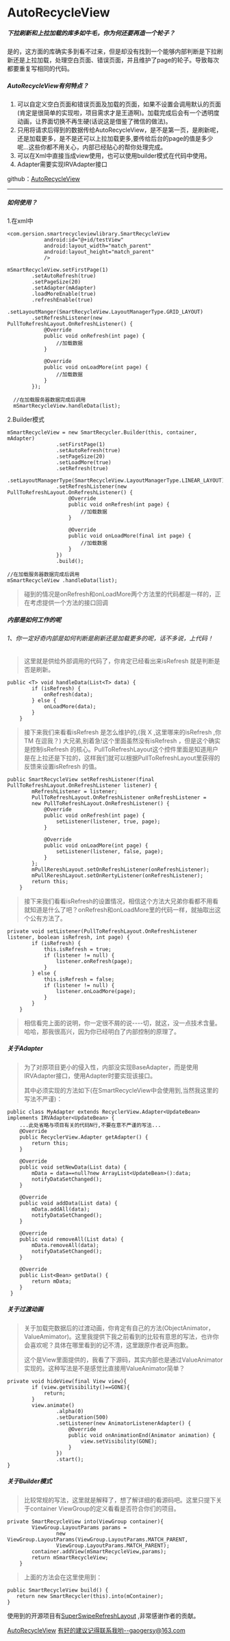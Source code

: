 # AutoRecycleView
##### 下拉刷新和上拉加载的库多如牛毛，你为何还要再造一个轮子？

​	是的，这方面的库确实多到看不过来，但是却没有找到一个能够内部判断是下拉刷新还是上拉加载，处理空白页面、错误页面，并且维护了page的轮子。导致每次都要重复写相同的代码。

##### AutoRecycleView有何特点？

1. 可以自定义空白页面和错误页面及加载的页面，如果不设置会调用默认的页面(肯定是很简单的实现啦，项目需求才是王道啊)。加载完成后会有一个透明度动画，让界面切换不再生硬(话说这是借鉴了微信的做法)。
2. 只用将请求后得到的数据传给AutoRecycleView，是不是第一页，是刷新呢，还是加载更多，是不是还可以上拉加载更多,要传给后台的page的值是多少呢...这些你都不用关心，内部已经贴心的帮你处理完成。
3. 可以在Xml中直接当成view使用，也可以使用builder模式在代码中使用。
4. Adapter需要实现IRVAdapter接口

github：[AutoRecycleView](https://github.com/GaoGersy/AutoRecycleView/tree/master)
***
##### 如何使用？

1.在xml中

```
<com.gersion.smartrecycleviewlibrary.SmartRecycleView
            android:id="@+id/testView"
            android:layout_width="match_parent"
            android:layout_height="match_parent"
            />
```
```
mSmartRecycleView.setFirstPage(1)
        .setAutoRefresh(true)
        .setPageSize(20)
        .setAdapter(mAdapter)
        .loadMoreEnable(true)
        .refreshEnable(true)
        .setLayoutManger(SmartRecycleView.LayoutManagerType.GRID_LAYOUT)
        .setRefreshListener(new PullToRefreshLayout.OnRefreshListener() {
            @Override
            public void onRefresh(int page) {
                //加载数据
            }

            @Override
            public void onLoadMore(int page) {
                //加载数据
            }
        });
        
  //在加载服务器数据完成后调用      
  mSmartRecycleView.handleData(list);
```
2.Builder模式

```
mSmartRecycleView = new SmartRecycler.Builder(this, container, mAdapter)
                .setFirstPage(1)
                .setAutoRefresh(true)
                .setPageSize(20)
                .setLoadMore(true)
                .setRefresh(true)
                .setLayoutManagerType(SmartRecycleView.LayoutManagerType.LINEAR_LAYOUT)
                .setRefreshListener(new PullToRefreshLayout.OnRefreshListener() {
                    @Override
                    public void onRefresh(int page) {
                        //加载数据
                    }

                    @Override
                    public void onLoadMore(final int page) {
                        //加载数据
                    }
                })
                .build();
                
//在加载服务器数据完成后调用      
mSmartRecycleView .handleData(list);
```

>碰到的情况是onRefresh和onLoadMore两个方法里的代码都是一样的，正在考虑提供一个方法的接口回调




##### 内部是如何工作的呢

###### 1、你一定好奇内部是如何判断是刷新还是加载更多的呢，话不多说，上代码！

> 这里就是供给外部调用的代码了，你肯定已经看出来isRefresh 就是判断是否是刷新。

```
public <T> void handleData(List<T> data) {
        if (isRefresh) {
            onRefresh(data);
        } else {
            onLoadMore(data);
        }
    }
```
> 接下来我们来看看isRefresh 是怎么维护的,(我 X ,这里哪来的isRefresh ,你TM 在逗我？) 大兄弟,别着急!这个里面虽然没有isRefresh ，但是这个确实是控制isRefresh 的核心。PullToRefreshLayout这个控件里面是知道用户是在上拉还是下拉的，这样我们就可以根据PullToRefreshLayout里获得的反馈来设置isRefresh 的值。
```
public SmartRecycleView setRefreshListener(final PullToRefreshLayout.OnRefreshListener listener) {
        mRefreshListener = listener;
        PullToRefreshLayout.OnRefreshListener onRefreshListener = 
        new PullToRefreshLayout.OnRefreshListener() {
            @Override
            public void onRefresh(int page) {
                setListener(listener, true, page);
            }

            @Override
            public void onLoadMore(int page) {
                setListener(listener, false, page);
            }
        };
        mPullRereshLayout.setOnRefreshListener(onRefreshListener);
        mPullRereshLayout.setOnRertyListener(onRefreshListener);
        return this;
    }
```
>接下来我们看看isRefresh的设置情况，相信这个方法大兄弟你看都不用看就知道是什么了吧？onRefresh和onLoadMore里的代码一样，就抽取出这个公有方法了。
```
private void setListener(PullToRefreshLayout.OnRefreshListener listener, boolean isRefresh, int page) {
        if (isRefresh) {
            this.isRefresh = true;
            if (listener != null) {
                listener.onRefresh(page);
            }
        } else {
            this.isRefresh = false;
            if (listener != null) {
                listener.onLoadMore(page);
            }
        }
    }
```

>相信看完上面的说明，你一定很不屑的说----切，就这，没一点技术含量。哈哈，那我很高兴，因为你已经明白了内部控制的原理了。



##### 关于Adapter

>为了对原项目更小的侵入性，内部没实现BaseAdapter，而是使用IRVAdapter接口，使用Adapter时要实现该接口。
>
>其中必须实现的方法如下(在SmartRecycleView中会使用到,当然我这里的写法不严谨)：

```
public class MyAdapter extends RecyclerView.Adapter<UpdateBean> implements IRVAdapter<UpdateBean> {
	...此处省略与项目有关的代码N行,不要在意不严谨的写法...
	@Override
    public RecyclerView.Adapter getAdapter() {
        return this;
    }

    @Override
    public void setNewData(List data) {
        mData = data==null?new ArrayList<UpdateBean>():data;
        notifyDataSetChanged();
    }

    @Override
    public void addData(List data) {
        mData.addAll(data);
        notifyDataSetChanged();
    }

    @Override
    public void removeAll(List data) {
        mData.removeAll(data);
        notifyDataSetChanged();
    }
    
    @Override
    public List<Bean> getData() {
        return mData;
    }
 }
```



##### 关于过渡动画

>关于加载完数据后的过渡动画，你肯定有自己的方法(ObjectAnimator，ValueAmimator)。这里我提供下我之前看到的比较有意思的写法，也许你会喜欢呢？具体在哪里看到的记不清，这里跟原作者说声抱歉。
>
>这个是View里面提供的，我看了下源码，其实内部也是通过ValueAnimator实现的。这种写法是不是感觉比直接用ValueAnimator简单？
```
private void hideView(final View view){
        if (view.getVisibility()==GONE){
            return;
        }
        view.animate()
                .alpha(0)
                .setDuration(500)
                .setListener(new AnimatorListenerAdapter() {
                    @Override
                    public void onAnimationEnd(Animator animation) {
                        view.setVisibility(GONE);
                    }
                })
                .start();
}
```



##### 关于Builder模式

> 比较常规的写法，这里就是解释了，想了解详细的看源码吧。这里只提下关于container ViewGroup的定义看看是否符合你们的项目。

```
private SmartRecycleView into(ViewGroup container){
        ViewGroup.LayoutParams params =
                new ViewGroup.LayoutParams(ViewGroup.LayoutParams.MATCH_PARENT,
                ViewGroup.LayoutParams.MATCH_PARENT);
        container.addView(mSmartRecycleView,params);
        return mSmartRecycleView;
    }
```
>上面的方法会在这里使用到：
```
public SmartRecycleView build() {
   return new SmartRecycler(this).into(mContainer);
}
```

使用到的开源项目有[SuperSwipeRefreshLayout](https://github.com/nuptboyzhb/SuperSwipeRefreshLayout) ,非常感谢作者的贡献。

[AutoRecycleView](https://github.com/GaoGersy/AutoRecycleView/tree/master)
有好的建议记得联系我哟--gaogersy@163.com
